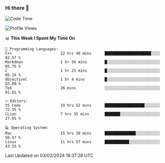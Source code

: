 ### Hi there 👋

<!--START_SECTION:waka-->
![Code Time](http://img.shields.io/badge/Code%20Time-295%20hrs%209%20mins-blue)

![Profile Views](http://img.shields.io/badge/Profile%20Views-0-blue)

📊 **This Week I Spent My Time On** 

```text
💬 Programming Languages: 
C++                      22 hrs 40 mins      █████████████████████░░░░   82.57 % 
Markdown                 1 hr 34 mins        █░░░░░░░░░░░░░░░░░░░░░░░░   05.75 % 
C                        1 hr 25 mins        █░░░░░░░░░░░░░░░░░░░░░░░░   05.19 % 
ObjectiveC               1 hr 4 mins         █░░░░░░░░░░░░░░░░░░░░░░░░   03.89 % 
TeX                      26 mins             ░░░░░░░░░░░░░░░░░░░░░░░░░   01.61 % 

🔥 Editors: 
VS Code                  19 hrs 52 mins      ██████████████████░░░░░░░   72.35 % 
CLion                    7 hrs 35 mins       ███████░░░░░░░░░░░░░░░░░░   27.65 % 

💻 Operating System: 
Mac                      15 hrs 30 mins      ██████████████░░░░░░░░░░░   56.47 % 
Linux                    11 hrs 57 mins      ███████████░░░░░░░░░░░░░░   43.53 % 
```


 Last Updated on 03/02/2024 18:37:28 UTC
<!--END_SECTION:waka-->

<!--
**JackeyHua-SJTU/JackeyHua-SJTU** is a ✨ _special_ ✨ repository because its `README.md` (this file) appears on your GitHub profile.

Here are some ideas to get you started:

- 🔭 I’m currently working on ...
- 🌱 I’m currently learning ...
- 👯 I’m looking to collaborate on ...
- 🤔 I’m looking for help with ...
- 💬 Ask me about ...
- 📫 How to reach me: ...
- 😄 Pronouns: ...
- ⚡ Fun fact: ...
-->
